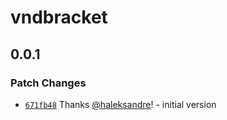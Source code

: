 # vndbracket

## 0.0.1

### Patch Changes

- [`671fb48`](https://github.com/haleksandre/test-tauri/commit/671fb48dd13cf817a87a87aa4963c97813458b04) Thanks [@haleksandre](https://github.com/haleksandre)! - initial version
